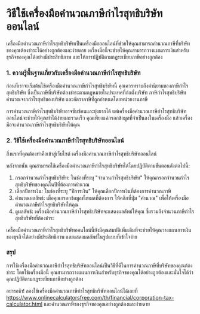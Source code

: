 วิธีใช้เครื่องมือคำนวณภาษีกำไรสุทธิบริษัทออนไลน์
================================================

เครื่องมือคำนวณภาษีกำไรสุทธิบริษัทเป็นเครื่องมือออนไลน์ที่ช่วยให้คุณสามารถคำนวณภาษีที่บริษัทของคุณต้องชำระได้อย่างถูกต้องและง่ายดาย เครื่องมือนี้จะช่วยให้คุณสามารถวางแผนการเงินสำหรับธุรกิจของคุณได้อย่างมีประสิทธิภาพ และให้การปฏิบัติตามกฎระเบียบภาษีอย่างถูกต้อง

### 1. ความรู้พื้นฐานเกี่ยวกับเครื่องมือคำนวณภาษีกำไรสุทธิบริษัท

ก่อนที่เราจะเริ่มต้นใช้เครื่องมือคำนวณภาษีกำไรสุทธิบริษัทนี้ คุณควรทราบถึงคำนิยามของภาษีกำไรสุทธิบริษัท ซึ่งเป็นภาษีที่บริษัทต้องชำระตามกฎหมายในประเทศที่ก่อตั้งบริษัท ภาษีกำไรสุทธิบริษัทคำนวณจากกำไรสุทธิของบริษัท และอัตราภาษีที่ถูกกำหนดโดยหน่วยงานภาษี

การคำนวณภาษีกำไรสุทธิบริษัทอาจซับซ้อนและยุ่งยากได้ แต่เครื่องมือคำนวณภาษีกำไรสุทธิบริษัทออนไลน์จะช่วยให้คุณทำได้ง่ายและรวดเร็ว คุณเพียงแค่กรอกข้อมูลที่จำเป็นลงในเครื่องมือ แล้วเครื่องมือจะคำนวณภาษีกำไรสุทธิบริษัทให้คุณ

### 2. วิธีใช้เครื่องมือคำนวณภาษีกำไรสุทธิบริษัทออนไลน์

สิ่งแรกที่คุณต้องทำคือเข้าสู่เว็บไซต์ เครื่องมือคำนวณภาษีกำไรสุทธิบริษัทออนไลน์

หลังจากนั้น คุณสามารถใช้เครื่องมือคำนวณภาษีกำไรสุทธิบริษัทได้โดยปฏิบัติตามขั้นตอนดังต่อไปนี้:

1. กรอกจำนวนกำไรสุทธิบริษัท: ในช่องที่ระบุ "จำนวนกำไรสุทธิบริษัท" ให้คุณกรอกจำนวนกำไรสุทธิบริษัทของคุณในปีที่ต้องการคำนวณ
2. เลือกปีการเงิน: ในช่องที่ระบุ "ปีการเงิน" ให้คุณเลือกปีการเงินที่ต้องการคำนวณภาษี
3. คำนวณผลลัพธ์: เมื่อคุณกรอกข้อมูลทั้งหมดที่ต้องการ ให้คลิกที่ปุ่ม "คำนวณ" เพื่อให้เครื่องมือคำนวณภาษีกำไรสุทธิบริษัทให้คุณ
4. ดูผลลัพธ์: เครื่องมือคำนวณภาษีกำไรสุทธิบริษัทจะแสดงผลลัพธ์ให้คุณ ซึ่งรวมถึงจำนวนภาษีกำไรสุทธิบริษัทที่ต้องชำระ

เครื่องมือคำนวณภาษีกำไรสุทธิบริษัทออนไลน์นี้ยังมีคุณสมบัติเพิ่มเติมที่จะช่วยให้คุณวางแผนการเงินของธุรกิจได้อย่างมีประสิทธิภาพ และแสดงผลลัพธ์ในรูปแบบที่เข้าใจง่าย

### สรุป

การใช้เครื่องมือคำนวณภาษีกำไรสุทธิบริษัทออนไลน์เป็นวิธีที่ดีในการคำนวณภาษีที่บริษัทของคุณต้องชำระ โดยใช้เครื่องมือนี้ คุณสามารถวางแผนการเงินสำหรับธุรกิจของคุณได้อย่างถูกต้องและมั่นใจได้ว่าคุณปฏิบัติตามกฎระเบียบภาษีอย่างถูกต้อง

อย่ารอช้า! ลองใช้เครื่องมือคำนวณภาษีกำไรสุทธิบริษัทออนไลน์ได้เลยที่ <https://www.onlinecalculatorsfree.com/th/financial/corporation-tax-calculator.html> และคำนวณภาษีของธุรกิจของคุณอย่างถูกต้องและง่ายดาย